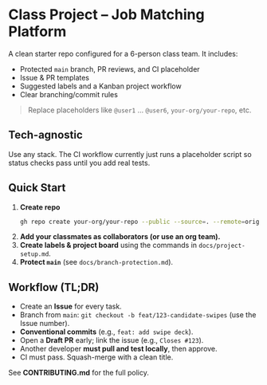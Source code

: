 # Class Project – Job Matching Platform

A clean starter repo configured for a 6-person class team. It includes:
- Protected `main` branch, PR reviews, and CI placeholder
- Issue & PR templates
- Suggested labels and a Kanban project workflow
- Clear branching/commit rules

> Replace placeholders like `@user1` … `@user6`, `your-org/your-repo`, etc.

## Tech-agnostic
Use any stack. The CI workflow currently just runs a placeholder script so status checks pass until you add real tests.

## Quick Start
1. **Create repo**
   ```bash
   gh repo create your-org/your-repo --public --source=. --remote=origin --push
   ```
2. **Add your classmates as collaborators (or use an org team).**
3. **Create labels & project board** using the commands in `docs/project-setup.md`.
4. **Protect `main`** (see `docs/branch-protection.md`).

## Workflow (TL;DR)
- Create an **Issue** for every task.
- Branch from `main`: `git checkout -b feat/123-candidate-swipes` (use the Issue number).
- **Conventional commits** (e.g., `feat: add swipe deck`).
- Open a **Draft PR** early; link the issue (e.g., `Closes #123`).
- Another developer **must pull and test locally**, then approve.
- CI must pass. Squash-merge with a clean title.

See **CONTRIBUTING.md** for the full policy.